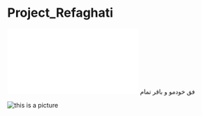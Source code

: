 # Project_Refaghati
![ALT](/path/image.ext)
فق خودمو و باقر
تمام

![this is a picture](C:\Users\Mohamad\Desktop\123.png "title")
